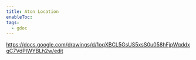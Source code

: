 ```yaml
---
title: Aton Location
enableToc: 
tags:
  - gdoc
---
```

https://docs.google.com/drawings/d/1oqXBCL5GsUS5xsS0u058hFjpWqddxgC7VdPIWYBLh2w/edit